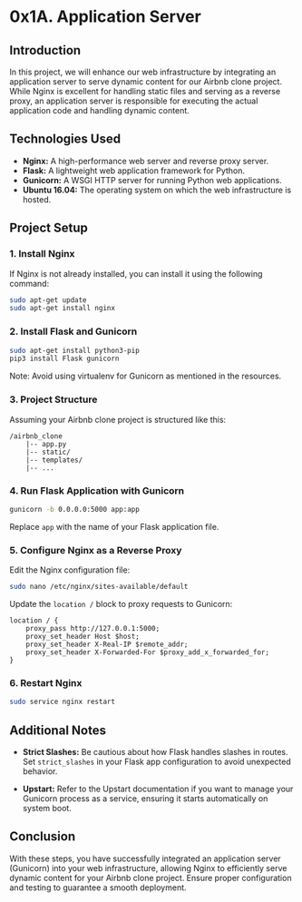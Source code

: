 # 0x1A. Application Server

## Introduction

In this project, we will enhance our web infrastructure by integrating an application server to serve dynamic content for our Airbnb clone project. While Nginx is excellent for handling static files and serving as a reverse proxy, an application server is responsible for executing the actual application code and handling dynamic content.

## Technologies Used

- **Nginx:** A high-performance web server and reverse proxy server.
- **Flask:** A lightweight web application framework for Python.
- **Gunicorn:** A WSGI HTTP server for running Python web applications.
- **Ubuntu 16.04:** The operating system on which the web infrastructure is hosted.

## Project Setup

### 1. Install Nginx

If Nginx is not already installed, you can install it using the following command:

```bash
sudo apt-get update
sudo apt-get install nginx
```

### 2. Install Flask and Gunicorn

```bash
sudo apt-get install python3-pip
pip3 install Flask gunicorn
```

Note: Avoid using virtualenv for Gunicorn as mentioned in the resources.

### 3. Project Structure

Assuming your Airbnb clone project is structured like this:

```
/airbnb_clone
    |-- app.py
    |-- static/
    |-- templates/
    |-- ...
```

### 4. Run Flask Application with Gunicorn

```bash
gunicorn -b 0.0.0.0:5000 app:app
```

Replace `app` with the name of your Flask application file.

### 5. Configure Nginx as a Reverse Proxy

Edit the Nginx configuration file:

```bash
sudo nano /etc/nginx/sites-available/default
```

Update the `location /` block to proxy requests to Gunicorn:

```nginx
location / {
    proxy_pass http://127.0.0.1:5000;
    proxy_set_header Host $host;
    proxy_set_header X-Real-IP $remote_addr;
    proxy_set_header X-Forwarded-For $proxy_add_x_forwarded_for;
}
```

### 6. Restart Nginx

```bash
sudo service nginx restart
```

## Additional Notes

- **Strict Slashes:** Be cautious about how Flask handles slashes in routes. Set `strict_slashes` in your Flask app configuration to avoid unexpected behavior.

- **Upstart:** Refer to the Upstart documentation if you want to manage your Gunicorn process as a service, ensuring it starts automatically on system boot.

## Conclusion

With these steps, you have successfully integrated an application server (Gunicorn) into your web infrastructure, allowing Nginx to efficiently serve dynamic content for your Airbnb clone project. Ensure proper configuration and testing to guarantee a smooth deployment.
